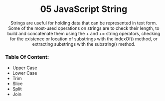 <h1 align="center" >05 JavaScript String </h1>

<p align="center" >Strings are useful for holding data that can be represented in text form. Some of the most-used operations on strings are to check their length, to build and concatenate them using the + and += string operators, checking for the existence or location of substrings with the indexOf() method, or extracting substrings with the substring() method.</p>

<h3> Table Of Content: </h3>
<ul>
  <li> Upper Case </li>
  <li> Lower Case</li>
  <li> Trim </li>
  <li> Slice </li>
  <li> Split </li>
  <li> Join </li>
</ul>
